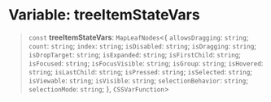 # Variable: treeItemStateVars

> `const` **treeItemStateVars**: `MapLeafNodes`\<\{ `allowsDragging`: `string`; `count`: `string`; `index`: `string`; `isDisabled`: `string`; `isDragging`: `string`; `isDropTarget`: `string`; `isExpanded`: `string`; `isFirstChild`: `string`; `isFocused`: `string`; `isFocusVisible`: `string`; `isGroup`: `string`; `isHovered`: `string`; `isLastChild`: `string`; `isPressed`: `string`; `isSelected`: `string`; `isViewable`: `string`; `isVisible`: `string`; `selectionBehavior`: `string`; `selectionMode`: `string`; \}, `CSSVarFunction`\>
